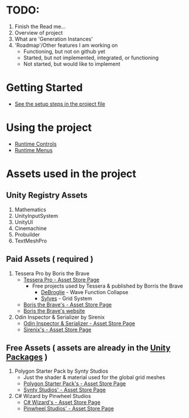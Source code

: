 # TODO:
1. Finish the Read me...
2. Overview of project
3. What are 'Generation Instances'
5. 'Roadmap'/Other features I am working on
   - Functioning, but not on github yet
   - Started, but not implemented, integrated, or functioning
   - Not started, but would like to implement
    

# Getting Started 
- [See the setup steps in the project file](https://github.com/SomeGuyEight/CaveGenerationSystem/tree/main/project#getting-the-project-set-up)

# Using the project 
- [Runtime Controls](project/controls)
- [Runtime Menus](project/menus)

# Assets used in the project

## Unity Registry Assets
1. Mathematics
2. UnityInputSystem
3. UnityUI
4. Cinemachine
5. Probuilder
6. TextMeshPro

## Paid Assets ( required )
  1. Tessera Pro by Boris the Brave
      - [Tessera Pro - Asset Store Page](https://assetstore.unity.com/packages/tools/level-design/tessera-pro-161077)
         - Free projects used by Tessera & published by Borris the Brave
            - [DeBroglie](boristhebrave.github.io/DeBroglie/) - Wave Function Collapse
            - [Sylves](https://github.com/BorisTheBrave/sylves) - Grid System
      - [Boris the Brave's - Asset Store Page](https://assetstore.unity.com/publishers/44953)
      - [Boris the Brave's website](https://www.boristhebrave.com)
  2. Odin Inspector & Serializer by Sirenix
      - [Odin Inspector & Serializer - Asset Store Page](https://assetstore.unity.com/packages/tools/utilities/odin-inspector-and-serializer-89041)
      - [Sirenix's - Asset Store Page](https://assetstore.unity.com/publishers/3727)


## Free Assets ( assets are already in the [Unity Packages](https://github.com/SomeGuyEight/CaveGenerationSystem/tree/4c888d3da846606709f5c0a175df60ea86241f89/project/unity-packages) )
  1. Polygon Starter Pack by Synty Studios
      - Just the shader & material used for the global grid meshes
      - [Polygon Starter Pack's - Asset Store Page](https://assetstore.unity.com/packages/essentials/tutorial-projects/polygon-starter-pack-low-poly-3d-art-by-synty-156819)
      - [Synty Studios' - Asset Store Page](https://assetstore.unity.com/publishers/5217)
  3. C# Wizard by Pinwheel Studios
      - [C# Wizard's - Asset Store Page](https://assetstore.unity.com/packages/tools/utilities/csharp-wizard-104887)
      - [Pinwheel Studios' - Asset Store Page](https://assetstore.unity.com/publishers/17305)
